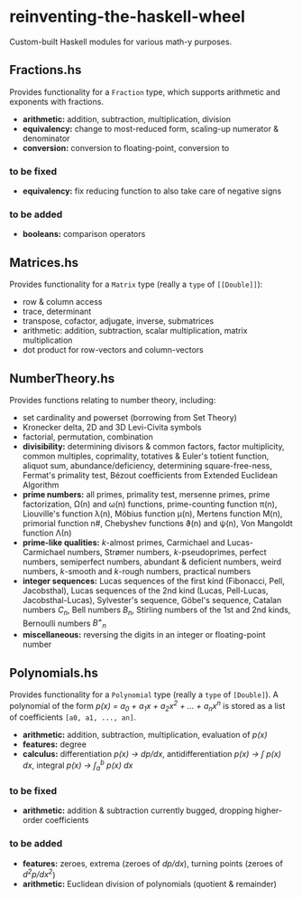 # reinventing-the-haskell-wheel
Custom-built Haskell modules for various math-y purposes.

## Fractions.hs
Provides functionality for a `Fraction` type, which supports arithmetic and exponents with fractions.
* **arithmetic:** addition, subtraction, multiplication, division
* **equivalency:** change to most-reduced form, scaling-up numerator & denominator
* **conversion:** conversion to floating-point, conversion to 

### to be fixed
* **equivalency:** fix reducing function to also take care of negative signs

### to be added
* **booleans:** comparison operators

## Matrices.hs
Provides functionality for a `Matrix` type (really a `type` of ``[[Double]]``):
* row & column access
* trace, determinant
* transpose, cofactor, adjugate, inverse, submatrices
* arithmetic: addition, subtraction, scalar multiplication, matrix multiplication
* dot product for row-vectors and column-vectors

## NumberTheory.hs
Provides functions relating to number theory, including:
* set cardinality and powerset (borrowing from Set Theory)
* Kronecker delta, 2D and 3D Levi-Civita symbols
* factorial, permutation, combination
* **divisibility:** determining divisors & common factors, factor multiplicity, common multiples, coprimality, totatives & Euler's totient function, aliquot sum, abundance/deficiency, determining square-free-ness, Fermat's primality test, Bézout coefficients from Extended Euclidean Algorithm
* **prime numbers:** all primes, primality test, mersenne primes, prime factorization, Ω(n) and ω(n) functions, prime-counting function π(n), Liouville's function λ(n), Möbius function μ(n), Mertens function M(n), primorial function n#, Chebyshev functions ϑ(n) and ψ(n), Von Mangoldt function Λ(n)
* **prime-like qualities:** *k*-almost primes, Carmichael and Lucas-Carmichael numbers, Strømer numbers, *k*-pseudoprimes, perfect numbers, semiperfect numbers, abundant & deficient numbers, weird numbers, *k*-smooth and *k*-rough numbers, practical numbers
* **integer sequences:** Lucas sequences of the first kind (Fibonacci, Pell, Jacobsthal), Lucas sequences of the 2nd kind (Lucas, Pell-Lucas, Jacobsthal-Lucas), Sylvester's sequence, Göbel's sequence, Catalan numbers *C<sub>n</sub>*, Bell numbers *B<sub>n</sub>*, Stirling numbers of the 1st and 2nd kinds, Bernoulli numbers *B<sup>+</sup><sub>n</sub>*
* **miscellaneous:** reversing the digits in an integer or floating-point number

## Polynomials.hs
Provides functionality for a `Polynomial` type (really a `type` of `[Double]`). A polynomial of the form *p(x) = a<sub>0</sub> + a<sub>1</sub>x + a<sub>2</sub>x<sup>2</sup> + ... + a<sub>n</sub>x<sup>n</sup>* is stored as a list of coefficients `[a0, a1, ..., an]`.
* **arithmetic:** addition, subtraction, multiplication, evaluation of *p(x)*
* **features:** degree
* **calculus:** differentiation *p(x) → dp/dx*, antidifferentiation *p(x) → ∫ p(x) dx*, integral *p(x) → ∫<sub>a</sub><sup>b</sup> p(x) dx*

### to be fixed
* **arithmetic:** addition & subtraction currently bugged, dropping higher-order coefficients

### to be added
* **features:** zeroes, extrema (zeroes of *dp/dx*), turning points (zeroes of *d<sup>2</sup>p/dx<sup>2</sup>*)
* **arithmetic:** Euclidean division of polynomials (quotient & remainder)
